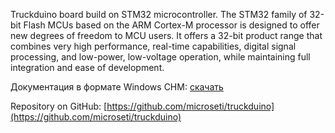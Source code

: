 Truckduino board build on STM32 microcontroller. The STM32 family of 32-bit Flash MCUs based on the ARM Cortex-M processor is designed to offer new degrees of freedom to MCU users. It offers a 32-bit product range that combines very high performance, real-time capabilities, digital signal processing, and low-power, low-voltage operation, while maintaining full integration and ease of development.

Документация в формате Windows CHM: [скачать](https://truckduino.ru/Truckduino.chm)

Repository on GitHub: [https://github.com/microseti/truckduino](https://github.com/microseti/truckduino)
